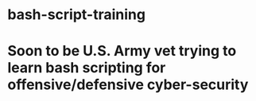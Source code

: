 # bash-script-training
#
#
# Soon to be U.S. Army vet trying to learn bash scripting for offensive/defensive cyber-security
